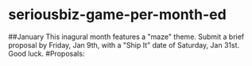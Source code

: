 seriousbiz-game-per-month-ed
============================

##January
This inagural month features a "maze" theme.  Submit a brief proposal by Friday, Jan 9th, with a "Ship It" date of Saturday, Jan 31st.  Good luck.
#Proposals:
